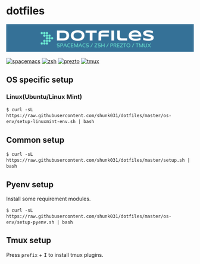 # dotfiles

![](.github/figure1.png)

[![spacemacs](https://cdn.rawgit.com/syl20bnr/spacemacs/442d025779da2f62fc86c2082703697714db6514/assets/spacemacs-badge.svg)](http://spacemacs.org/)
[![zsh](https://img.shields.io/badge/built%20with-zsh-black.svg)](https://github.com/zsh-users/zsh)
[![prezto](https://img.shields.io/badge/built%20with-prezto-orange.svg)](https://github.com/sorin-ionescu/prezto)
[![tmux](https://img.shields.io/badge/built%20with-tmux-green.svg)](https://github.com/tmux/tmux)

## OS specific setup

### Linux(Ubuntu/Linux Mint)

```shell
$ curl -sL https://raw.githubusercontent.com/shunk031/dotfiles/master/os-env/setup-linuxmint-env.sh | bash
```

## Common setup

```shell
$ curl -sL https://raw.githubusercontent.com/shunk031/dotfiles/master/setup.sh | bash
```

## Pyenv setup

Install some requirement modules.

``` shell
$ curl -sL https://raw.githubusercontent.com/shunk031/dotfiles/master/os-env/setup-pyenv.sh | bash
```

## Tmux setup

Press `prefix` + <kbd>I</kbd> to install tmux plugins.
